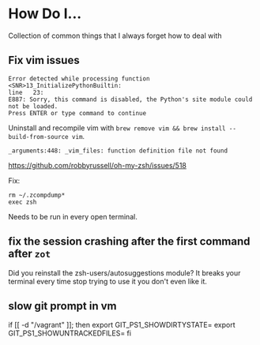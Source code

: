 # How Do I...
Collection of common things that I always forget how to deal with

## Fix vim issues
```
Error detected while processing function <SNR>13_InitializePythonBuiltin:
line   23:
E887: Sorry, this command is disabled, the Python's site module could not be loaded.
Press ENTER or type command to continue
```

Uninstall and recompile vim with `brew remove vim && brew install --build-from-source vim`.

```
_arguments:448: _vim_files: function definition file not found
```
https://github.com/robbyrussell/oh-my-zsh/issues/518

Fix:
```
rm ~/.zcompdump*
exec zsh
```
Needs to be run in every open terminal.

## fix the session crashing after the first command after `zot`
Did you reinstall the zsh-users/autosuggestions module? It breaks your terminal
every time stop trying to use it you don't even like it.

## slow git prompt in vm
if [[ -d "/vagrant" ]]; then
	export GIT_PS1_SHOWDIRTYSTATE=
	export GIT_PS1_SHOWUNTRACKEDFILES=
fi
